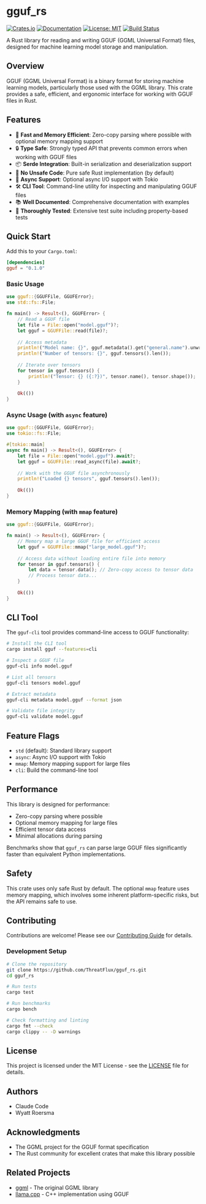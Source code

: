 # gguf_rs

[![Crates.io](https://img.shields.io/crates/v/gguf.svg)](https://crates.io/crates/gguf)
[![Documentation](https://docs.rs/gguf/badge.svg)](https://docs.rs/gguf)
[![License: MIT](https://img.shields.io/badge/License-MIT-yellow.svg)](https://opensource.org/licenses/MIT)
[![Build Status](https://github.com/ThreatFlux/gguf_rs/workflows/CI/badge.svg)](https://github.com/ThreatFlux/gguf_rs/actions)

A Rust library for reading and writing GGUF (GGML Universal Format) files, designed for machine learning model storage and manipulation.

## Overview

GGUF (GGML Universal Format) is a binary format for storing machine learning models, particularly those used with the GGML library. This crate provides a safe, efficient, and ergonomic interface for working with GGUF files in Rust.

## Features

- 🚀 **Fast and Memory Efficient**: Zero-copy parsing where possible with optional memory mapping support
- 🔒 **Type Safe**: Strongly typed API that prevents common errors when working with GGUF files
- 📦 **Serde Integration**: Built-in serialization and deserialization support
- 🎯 **No Unsafe Code**: Pure safe Rust implementation (by default)
- 🔄 **Async Support**: Optional async I/O support with Tokio
- 🛠️ **CLI Tool**: Command-line utility for inspecting and manipulating GGUF files
- 📚 **Well Documented**: Comprehensive documentation with examples
- 🧪 **Thoroughly Tested**: Extensive test suite including property-based tests

## Quick Start

Add this to your `Cargo.toml`:

```toml
[dependencies]
gguf = "0.1.0"
```

### Basic Usage

```rust
use gguf::{GGUFFile, GGUFError};
use std::fs::File;

fn main() -> Result<(), GGUFError> {
    // Read a GGUF file
    let file = File::open("model.gguf")?;
    let gguf = GGUFFile::read(file)?;
    
    // Access metadata
    println!("Model name: {}", gguf.metadata().get("general.name").unwrap());
    println!("Number of tensors: {}", gguf.tensors().len());
    
    // Iterate over tensors
    for tensor in gguf.tensors() {
        println!("Tensor: {} ({:?})", tensor.name(), tensor.shape());
    }
    
    Ok(())
}
```

### Async Usage (with `async` feature)

```rust
use gguf::{GGUFFile, GGUFError};
use tokio::fs::File;

#[tokio::main]
async fn main() -> Result<(), GGUFError> {
    let file = File::open("model.gguf").await?;
    let gguf = GGUFFile::read_async(file).await?;
    
    // Work with the GGUF file asynchronously
    println!("Loaded {} tensors", gguf.tensors().len());
    
    Ok(())
}
```

### Memory Mapping (with `mmap` feature)

```rust
use gguf::{GGUFFile, GGUFError};

fn main() -> Result<(), GGUFError> {
    // Memory map a large GGUF file for efficient access
    let gguf = GGUFFile::mmap("large_model.gguf")?;
    
    // Access data without loading entire file into memory
    for tensor in gguf.tensors() {
        let data = tensor.data(); // Zero-copy access to tensor data
        // Process tensor data...
    }
    
    Ok(())
}
```

## CLI Tool

The `gguf-cli` tool provides command-line access to GGUF functionality:

```bash
# Install the CLI tool
cargo install gguf --features=cli

# Inspect a GGUF file
gguf-cli info model.gguf

# List all tensors
gguf-cli tensors model.gguf

# Extract metadata
gguf-cli metadata model.gguf --format json

# Validate file integrity
gguf-cli validate model.gguf
```

## Feature Flags

- `std` (default): Standard library support
- `async`: Async I/O support with Tokio
- `mmap`: Memory mapping support for large files
- `cli`: Build the command-line tool

## Performance

This library is designed for performance:

- Zero-copy parsing where possible
- Optional memory mapping for large files
- Efficient tensor data access
- Minimal allocations during parsing

Benchmarks show that `gguf_rs` can parse large GGUF files significantly faster than equivalent Python implementations.

## Safety

This crate uses only safe Rust by default. The optional `mmap` feature uses memory mapping, which involves some inherent platform-specific risks, but the API remains safe to use.

## Contributing

Contributions are welcome! Please see our [Contributing Guide](CONTRIBUTING.md) for details.

### Development Setup

```bash
# Clone the repository
git clone https://github.com/ThreatFlux/gguf_rs.git
cd gguf_rs

# Run tests
cargo test

# Run benchmarks
cargo bench

# Check formatting and linting
cargo fmt --check
cargo clippy -- -D warnings
```

## License

This project is licensed under the MIT License - see the [LICENSE](LICENSE) file for details.

## Authors

- Claude Code
- Wyatt Roersma

## Acknowledgments

- The GGML project for the GGUF format specification
- The Rust community for excellent crates that make this library possible

## Related Projects

- [ggml](https://github.com/ggerganov/ggml) - The original GGML library
- [llama.cpp](https://github.com/ggerganov/llama.cpp) - C++ implementation using GGUF